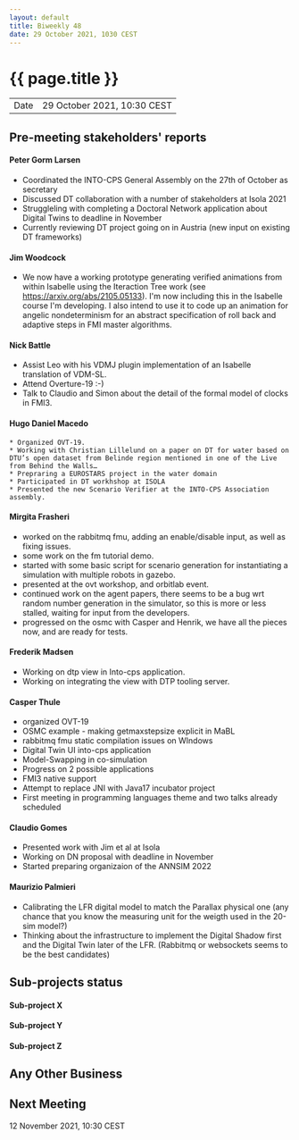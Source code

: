 ```yaml
---
layout: default
title: Biweekly 48
date: 29 October 2021, 1030 CEST
---
```


<script src="https://code.jquery.com/jquery-1.11.1.min.js">
</script>
<script src="/javascripts/edit.js"></script>
<script>setEditButonNm();</script>

# {{ page.title }}

|||
|---|---|
| Date | 29 October 2021, 10:30 CEST |


## Pre-meeting stakeholders' reports

<!-- Please keep in mind that the minutes are publicly available.-->

#### Peter Gorm Larsen
* Coordinated the INTO-CPS General Assembly on the 27th of October as secretary
* Discussed DT collaboration with a number of stakeholders at Isola 2021
* Struggleling with completing a Doctoral Network application about Digital Twins to deadline in November
* Currently reviewing DT project going on in Austria (new input on existing DT frameworks)

#### Jim Woodcock
* We now have a working prototype generating verified animations from within Isabelle using the Iteraction Tree work (see https://arxiv.org/abs/2105.05133). I'm now including this in the Isabelle course I'm developing. I also intend to use it to code up an animation for angelic nondeterminism for an abstract specification of roll back and adaptive steps in FMI master algorithms.

#### Nick Battle
* Assist Leo with his VDMJ plugin implementation of an Isabelle translation of VDM-SL.
* Attend Overture-19 :-)
* Talk to Claudio and Simon about the detail of the formal model of clocks in FMI3.


#### Hugo Daniel Macedo
    * Organized OVT-19.
    * Working with Christian Lillelund on a paper on DT for water based on DTU’s open dataset from Belinde region mentioned in one of the Live from Behind the Walls…
    * Prepraring a EUROSTARS project in the water domain
    * Participated in DT workhshop at ISOLA
    * Presented the new Scenario Verifier at the INTO-CPS Association assembly.
    
#### Mirgita Frasheri
* worked on the rabbitmq fmu, adding an enable/disable input, as well as fixing issues.
* some work on the fm tutorial demo.
* started with some basic script for scenario generation for instantiating a simulation with multiple robots in gazebo.
* presented at the ovt workshop, and orbitlab event.
* continued work on the agent papers, there seems to be a bug wrt random number generation in the simulator, so this is more or less stalled, waiting for input from the developers.
* progressed on the osmc with Casper and Henrik, we have all the pieces now, and are ready for tests.

#### Frederik Madsen
* Working on dtp view in Into-cps application.
* Working on integrating the view with DTP tooling server.

#### Casper Thule
* organized OVT-19
* OSMC example - making getmaxstepsize explicit in MaBL
* rabbitmq fmu static compilation issues on WIndows
* Digital Twin UI into-cps application
* Model-Swapping in co-simulation
* Progress on 2 possible applications
* FMI3 native support
* Attempt to replace JNI with Java17 incubator project 
* First meeting in programming languages theme and two talks already scheduled


#### Claudio Gomes
* Presented work with Jim et al at Isola
* Working on DN proposal with deadline in November
* Started preparing organizaion of the ANNSIM 2022

#### Maurizio Palmieri
* Calibrating the LFR digital model to match the Parallax physical one (any chance that you know the measuring unit for the weigth used in the 20-sim model?)
* Thinking about the infrastructure to implement the Digital Shadow first and the Digital Twin later of the LFR. (Rabbitmq or websockets seems to be the best candidates) 


## Sub-projects status


#### Sub-project X

#### Sub-project Y

#### Sub-project Z

##  Any Other Business

Next Meeting
------------

12 November 2021, 10:30 CEST


<div id="edit_page_div"></div>
